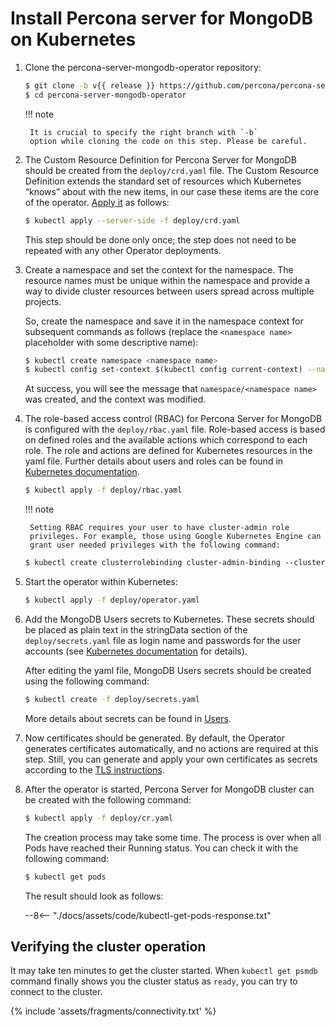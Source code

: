 # Install Percona server for MongoDB on Kubernetes

1. Clone the percona-server-mongodb-operator repository:

    ``` {.bash data-prompt="$" }
    $ git clone -b v{{ release }} https://github.com/percona/percona-server-mongodb-operator
    $ cd percona-server-mongodb-operator
    ```

    !!! note

        It is crucial to specify the right branch with `-b`
        option while cloning the code on this step. Please be careful.

2. The Custom Resource Definition for Percona Server for MongoDB should be
    created from the `deploy/crd.yaml` file. The Custom Resource Definition
    extends the standard set of resources which Kubernetes “knows” about with the
    new items, in our case these items are the core of the operator.
    [Apply it](https://kubernetes.io/docs/reference/using-api/server-side-apply/)
    as follows:

    ``` {.bash data-prompt="$" }
    $ kubectl apply --server-side -f deploy/crd.yaml
    ```

    This step should be done only once; the step does not need to be repeated
    with any other Operator deployments.

3. Create a namespace and set the context for the namespace. The resource names
    must be unique within the namespace and provide a way to divide cluster
    resources between users spread across multiple projects.

    So, create the namespace and save it in the namespace context for subsequent
    commands as follows (replace the `<namespace name>` placeholder with some
    descriptive name):

    ``` {.bash data-prompt="$" }
    $ kubectl create namespace <namespace name>
    $ kubectl config set-context $(kubectl config current-context) --namespace=<namespace name>
    ```

    At success, you will see the message that `namespace/<namespace name>` was
    created, and the context was modified.

4. The role-based access control (RBAC) for Percona Server for MongoDB is
    configured with the `deploy/rbac.yaml` file. Role-based access is based on
    defined roles and the available actions which correspond to each role. The
    role and actions are defined for Kubernetes resources in the yaml file.
    Further details about users and roles can be found in [Kubernetes documentation](https://kubernetes.io/docs/reference/access-authn-authz/rbac/#default-roles-and-role-bindings).

    ``` {.bash data-prompt="$" }
    $ kubectl apply -f deploy/rbac.yaml
    ```

    !!! note

        Setting RBAC requires your user to have cluster-admin role
        privileges. For example, those using Google Kubernetes Engine can
        grant user needed privileges with the following command:

    ```default
    $ kubectl create clusterrolebinding cluster-admin-binding --clusterrole=cluster-admin --user=$(gcloud config get-value core/account)
    ```

5. Start the operator within Kubernetes:

    ``` {.bash data-prompt="$" }
    $ kubectl apply -f deploy/operator.yaml
    ```

6. Add the MongoDB Users secrets to Kubernetes. These secrets
    should be placed as plain text in the stringData section of the
    `deploy/secrets.yaml` file as login name and
    passwords for the user accounts (see [Kubernetes
    documentation](https://kubernetes.io/docs/concepts/configuration/secret/)
    for details).

    After editing the yaml file, MongoDB Users secrets should be created
    using the following command:

    ``` {.bash data-prompt="$" }
    $ kubectl create -f deploy/secrets.yaml
    ```

    More details about secrets can be found in [Users](users.md#users).

7. Now certificates should be generated. By default, the Operator generates
    certificates automatically, and no actions are required at this step. Still,
    you can generate and apply your own certificates as secrets according
    to the [TLS instructions](TLS.md#tls).

8. After the operator is started, Percona Server for MongoDB cluster can
    be created with the following command:

    ``` {.bash data-prompt="$" }
    $ kubectl apply -f deploy/cr.yaml
    ```

    The creation process may take some time. The process is over when all Pods
    have reached their Running status. You can check it with the following command:

    ``` {.bash data-prompt="$" }
    $ kubectl get pods
    ```

    The result should look as follows:

    --8<-- "./docs/assets/code/kubectl-get-pods-response.txt"

## Verifying the cluster operation

It may take ten minutes to get the cluster started. When `kubectl get psmdb`
command finally shows you the cluster status as `ready`, you can try to connect
to the cluster.

{% include 'assets/fragments/connectivity.txt' %}

